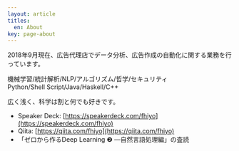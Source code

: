 ```yaml
---
layout: article
titles:
  en: About
key: page-about
---
```


2018年9月現在、広告代理店でデータ分析、広告作成の自動化に関する業務を行っています。

機械学習/統計解析/NLP/アルゴリズム/哲学/セキュリティ  
Python/Shell Script/Java/Haskell/C++

広く浅く、科学は割と何でも好きです。

- Speaker Deck: [https://speakerdeck.com/fhiyo](https://speakerdeck.com/fhiyo)
- Qiita: [https://qiita.com/fhiyo](https://qiita.com/fhiyo)
- 「ゼロから作るDeep Learning ❷ ―自然言語処理編」の査読
